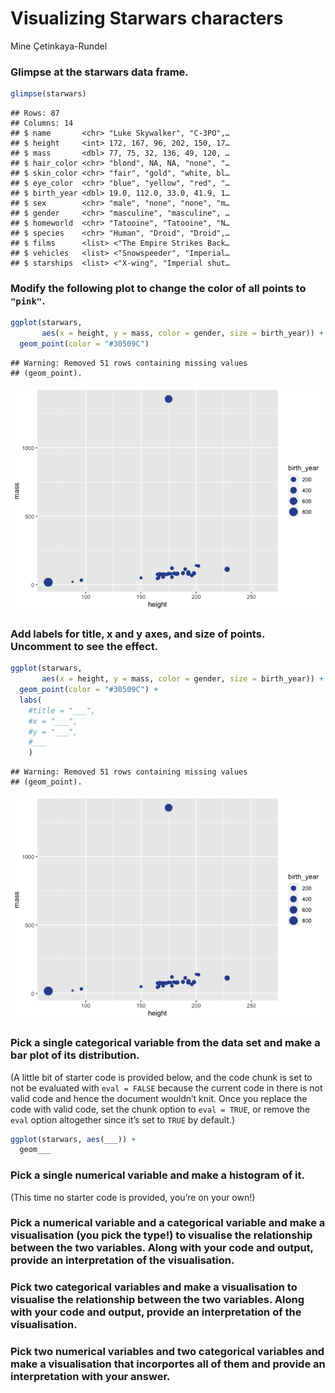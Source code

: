 Visualizing Starwars characters
================
Mine Çetinkaya-Rundel

### Glimpse at the starwars data frame.

``` r
glimpse(starwars)
```

    ## Rows: 87
    ## Columns: 14
    ## $ name       <chr> "Luke Skywalker", "C-3PO",…
    ## $ height     <int> 172, 167, 96, 202, 150, 17…
    ## $ mass       <dbl> 77, 75, 32, 136, 49, 120, …
    ## $ hair_color <chr> "blond", NA, NA, "none", "…
    ## $ skin_color <chr> "fair", "gold", "white, bl…
    ## $ eye_color  <chr> "blue", "yellow", "red", "…
    ## $ birth_year <dbl> 19.0, 112.0, 33.0, 41.9, 1…
    ## $ sex        <chr> "male", "none", "none", "m…
    ## $ gender     <chr> "masculine", "masculine", …
    ## $ homeworld  <chr> "Tatooine", "Tatooine", "N…
    ## $ species    <chr> "Human", "Droid", "Droid",…
    ## $ films      <list> <"The Empire Strikes Back…
    ## $ vehicles   <list> <"Snowspeeder", "Imperial…
    ## $ starships  <list> <"X-wing", "Imperial shut…

### Modify the following plot to change the color of all points to `"pink"`.

``` r
ggplot(starwars, 
       aes(x = height, y = mass, color = gender, size = birth_year)) +
  geom_point(color = "#30509C")
```

    ## Warning: Removed 51 rows containing missing values
    ## (geom_point).

![](starwars_files/figure-gfm/scatterplot-1.png)<!-- -->

### Add labels for title, x and y axes, and size of points. Uncomment to see the effect.

``` r
ggplot(starwars, 
       aes(x = height, y = mass, color = gender, size = birth_year)) +
  geom_point(color = "#30509C") +
  labs(
    #title = "___",
    #x = "___", 
    #y = "___",
    #___
    )
```

    ## Warning: Removed 51 rows containing missing values
    ## (geom_point).

![](starwars_files/figure-gfm/scatterplot-labels-1.png)<!-- -->

### Pick a single categorical variable from the data set and make a bar plot of its distribution.

(A little bit of starter code is provided below, and the code chunk is
set to not be evaluated with `eval = FALSE` because the current code in
there is not valid code and hence the document wouldn’t knit. Once you
replace the code with valid code, set the chunk option to `eval = TRUE`,
or remove the `eval` option altogether since it’s set to `TRUE` by
default.)

``` r
ggplot(starwars, aes(___)) +
  geom___
```

### Pick a single numerical variable and make a histogram of it.

(This time no starter code is provided, you’re on your own!)

### Pick a numerical variable and a categorical variable and make a visualisation (you pick the type!) to visualise the relationship between the two variables. Along with your code and output, provide an interpretation of the visualisation.

### Pick two categorical variables and make a visualisation to visualise the relationship between the two variables. Along with your code and output, provide an interpretation of the visualisation.

### Pick two numerical variables and two categorical variables and make a visualisation that incorportes all of them and provide an interpretation with your answer.
